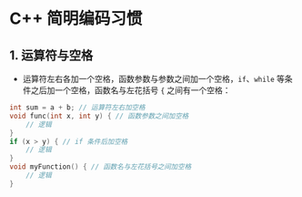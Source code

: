 # C++ 简明编码习惯

## 1. 运算符与空格
- 运算符左右各加一个空格，函数参数与参数之间加一个空格，`if`、`while` 等条件之后加一个空格，函数名与左花括号 `{` 之间有一个空格：

```cpp
int sum = a + b; // 运算符左右加空格
void func(int x, int y) { // 函数参数之间加空格
    // 逻辑
}
if (x > y) { // if 条件后加空格
    // 逻辑
}
void myFunction() { // 函数名与左花括号之间加空格
    // 逻辑
}

